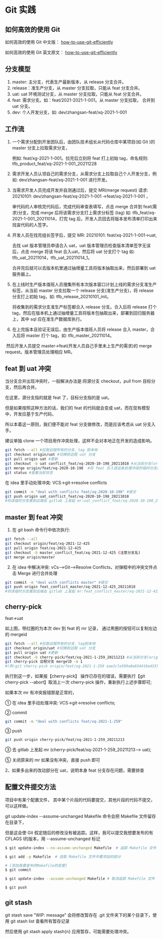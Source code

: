 # Git 实践

## 如何高效的使用 Git

如何高效的使用 Git 中文版： [how-to-use-git-efficiently](https://crossoverjie.top/JCSprout/#/soft-skills/how-to-use-git-efficiently)

如何高效的使用 Git 英文原文： [how-to-use-git-efficiently](https://medium.freecodecamp.org/how-to-use-git-efficiently-54320a236369)

## 分支模型

1. master: 主分支，代表生产最新版本，从 release 分支合并。
2. release：准生产分支，从 master 分支拉取，只能从 feat 分支合并。
3. uat: uat 环境测试分支，从 master 分支拉取，只能从 feat 分支合并。
4. feat: 需求分支。如：feat/2021-2021-1-001。从  master 分支拉取， 合并到 uat 分支。
5. dev: 个人开发分支，如: dev/zhangsan-feat/xq-2021-1-001



## 工作流

1. 一个需求分配到开发团队后，由团队技术组长从代码仓库中某项目(如 Git )的 master 分支上拉取需求分支，

   例如: feat/xg-2021-1-001。拉完后立刻将 feat 打上初始 tag，命名规则: tfb_product_feat/xq-2021-1-001_20211228

2. 需求开发人员认领自己的需求分支，从需求分支上拉取自己个人开发分支，例如: dev/zhangsan-feat/xq-2021-1-001 进行开发。

3. 当需求开发人员完成开发并自测通过后，提交 MR(merge request) 请求: 20210101: dev/zhangsan-feat/xq-2021-1-001 ->feat/xq-2021-1-001 ，

   审代码的人审核完代码后，完成代码审查表填写，点击 merge 合并到 feat(需求)分支，完成 merge 后将该需求分支打上需求分标签 (tag) 如: tfb_feat/xq-2021-1-001_20211014，打完 tag 后，开发人员回去将版本发布清单打印出来找宙代码的人签字。

4. 开发人员在找完组长签字后，提交 MR: 20210101: feat/xq-2021-1-001->uat, 

   去找 uat 版本管理员申请合入 uat，uat 版本管理员检查版本清单签字无误后，点击 merge 将该 feat 合入uat，然后将 uat 分支打个 tag 如:  tfb_uat_20211014，tfb_uat_20211014_1。

   合并完后就可以去版本机里通过抽增量工具将版本抽取出来，然后部署到 uat 服务器上。

5. 在上线时生产版本值班人员搜集所有本次版本窗口计划上线的需求分支准生产标签，从当前 master 分支拉取一个 release 分支(准生产分支)，将 release 分支打上初始 tag，如: tfb_release_20210101_init。

   将收集到的需求分支准生产标签都合入 release 分支。合入后将 release 打个 tag，然后在版本机上通过抽增量工具将版本包抽取出来，部署到回归服务器上，其中 sql 应在准生产数据库执行。

6. 在上完版本且验证无误后，由生产版本值班人员将 release 合入 master，合入后将 master 打个 tag，如: tfb_master_20211014。

​       然后开发人员提交 master->feat(开发人员自己手里未上生产的需求)的 merge request。版本管理员处理相应 MR。

## feat 到 uat 冲突

当分支合并出现冲突时，一般解决办法是:将源分支 checkout，pull from 目标分支，然后再合并。

在这里，源分支指的就是 feat 了，目标分支指的是 uat。

但是如果按照这种方法的话，我们的 feat 的代码就会变成 uat，而在现有模型中，开发应基于生产代码，

所以本着这一原则，我们便不能对 feat 分支做修改，而是应该考虑从 uat 分支入手。

建议单独 clone 一个项目用作冲突处理，这样不会对本地正在开发的造成影响。 

```bash
git fetch --all #拉取远程所有的分支、tag 到本地
git checkout origin/uat #切换到远程 uat 分支 
git pull origin uat #更新
git checkout -b uat conflict_feat/xq-2020-10-198_20211018 #从当前分支(origin/uat)检出一条处理冲突的临时分支
git merge origin/feat/xq-2020-10-198  #将 feat 合入进这条处理冲突的临时分支这个时候就产生了冲突 
git status #查看当前状态
```

在 idea 里手动处理冲突: VCS->git->resolve conflicts

```bash
git commit -m "deal with conflicts feat/xq-2020-10-198" #提交
git push origin uat_conflict_feat/xq-2020-10-198_20211018 
#将该临时分支推到远端去 gitlab 上发起 mr:uat_conflict_feat/xq-2020-10-198_20211018-> uat将原来 mr关闭
```



## master 到 feat 冲突

1. 在 git bash 命令行中依次执行:

```bash
git fetch --all
git checkout origin/feat/xq-2021-12-425
git pull origin feat/xq-2021-12-425
git checkout -b master_conflict_feat/xq-2021-12-425 (注意分支名)
git merge origin/master
```



2. 在 idea 中解决冲突: vCs-->Git-->Resolve Conflicts，对弹框中的冲突文件点击 Merge 进行合并处理

```bash
git commit -m "deal with conflicts master" #提交
git push origin feat_conflict_master/xq-2021-12-425_20211018 
#将该临时分支推到远端去 gitlab 上发起 mr:feat_conflict_master/xq-2021-12-425_20211018-> feat 将原来 mr关闭
```



## cherry-pick

feat->uat

如上图，带红圈的为本次 dev 到 feat 的 mr 记录， 通过黑圈的按钮可以复制左边的 mergeid 

```bash
git fetch --all #拉取远程所有的分支、tag到本地 
git checkout origin/uat #切换到远程 uat 分支 
git pull origin uat #更新
git checkout -b cherry-pick/feat/xq-2021-1-259_20211213 #从当前分支(origin/uat)检出一条处理冲突的临时分支
git cherry-pick 远程分支 mergelD -m 1 
#(例:git cherry-pick origin/feat/xg-2021-1-259 aae2cle599a8e834410a4337e93d8ffdf25593b1-m 1)
```

执行到这一步，如果报【cherry-pick】 操作已存在的错误，需要执行【git cherry-pick --abort】取消上一次 cherry-pick 操作，重新执行上述步骤即可; 

如果本次 mr 有冲突报错那是正常的，

① 在 idea 里手动处理冲突: VCS->git->resolve conflicts; 

②  commit

```bash
git commit -m "deal with conflicts feat/xq-2021-1-259" 
```

③  push

```bash
git push origin cherry-pick/feat/xq-2021-1-259_20211213
```

③ 去 gitlab 上发起 mr (cherry-pick/feat/xq-2021-1-259_20211213--> uat);

⑤ 关闭原来的 mr 如果没有冲突，直接 push 即可

2、如果多出来的改动部分在 uat，说明本身 feat 分支存在问题，需要排查



## 配置文件提交方法

项目中有某个配置文件， 其中某个片段的代码要提交，其他片段的代码不提交，可以这样做。

git update-index --assume-unchanged Makefile 命令会把 Makefile 文件留存在目录下，

但是这会使 Git 假定随后的修改没有被追踪。这样，我可以提交我想要发布的有 CFLAGS I的版本，用 --assume-unchanged 标记

```bash
$ git update-index --no-assume-unchanged Makefile  # 追踪 Makefile 文件

$ git add -p Makefile  # 选取 Makefile 文件中要添加的部分

# [添加我要发布的Makefile的变更]
$ git commit 

$ git update-index --assume-unchanged Makefile # 取消追踪 Makefile 文件

$ git push
```



## git stash

git stash save "WIP: message" 会将修改暂存在 .git 文件夹下的某个目录下，使用 git stash list 查看所有暂存记录

然后使用 git stash apply stash{n} 应用暂存，可能需要处理冲突。